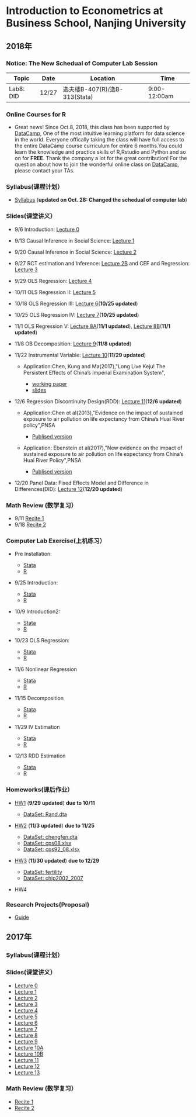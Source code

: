 # Introduction to Econometrics at Business School, Nanjing University


## 2018年


### **Notice**: The New Schedual of Computer Lab Session 

|   Topic                | Date                | Location             |  Time               | 
| --------------------- | -------------------- |--------------------- | ---------------------| 
|    Lab8: DID    | 12/27         |  逸夫楼B-407(R)/逸B-313(Stata)    | 9:00-12:00am         |



### Online Courses for R  

- Great news! Since Oct.8, 2018, this class has been supported by [DataCamp](https://www.datacamp.com), One of the most intuitive learning platform for data science in the world. Everyone offically taking the class will have full access to the entire DataCamp course curriculum for entire 6 months.You could learn the knowledge and practice skills of R,Rstudio and Python and so on for **FREE**. Thank the company a lot for the great contribution! For the question about how to join the 
wonderful online class on [DataCamp](https://www.datacamp.com), please contact your TAs. 


### Syllabus(课程计划） 

- [Syllabus](https://github.com/MetricsNJU/Metrics_2018/blob/master/Syllabus/Syllabus_2018Fall_new.pdf) (**updated on Oct. 28: Changed the schedual of computer lab**)

### Slides(课堂讲义）

- 9/6 Introduction: [Lecture 0](https://github.com/MetricsNJU/Metrics_2018/blob/master/Slides/Metrics_2018_Lec0.pdf)

- 9/13 Causal Inference in Social Science: [Lecture 1](https://github.com/MetricsNJU/Metrics_2018/blob/master/Slides/Metrics_2018_Lec1.pdf)
- 9/20 Causal Inference in Social Science: [Lecture 2](https://github.com/MetricsNJU/Metrics_2018/blob/master/Slides/Metrics_2018_Lec2.pdf)
- 9/27 RCT estimation and Inference: [Lecture 2B](https://github.com/MetricsNJU/Metrics_2018/blob/master/Slides/Metrics_2018_Lec2B.pdf)
and CEF and Regression: [Lecture 3](https://github.com/MetricsNJU/Metrics_2018/blob/master/Slides/Metrics_2018_Lec3A.pdf)
- 9/29 OLS Regression: [Lecture 4](https://github.com/MetricsNJU/Metrics_2018/blob/master/Slides/Metrics_2018_Lec4_v2.pdf)

- 10/11 OLS Regression II: [Lecture 5](https://github.com/MetricsNJU/Metrics_2018/blob/master/Slides/Metrics_2018_Lec5_v7.pdf)
- 10/18 OLS Regression III: [Lecture 6](https://github.com/MetricsNJU/Metrics_2018/blob/master/Slides/Metrics_2018_Lec6_v4.pdf)(**10/25 updated**)
- 10/25 OLS Regression IV: [Lecture 7](https://github.com/MetricsNJU/Metrics_2018/blob/master/Slides/2018_Metrics_Lec7_v5.pdf)(**10/25 updated**)
- 11/1 OLS Regression V: [Lecture 8A](https://github.com/MetricsNJU/Metrics_2018/blob/master/Slides/Lec8A_2018_Metrics_v3.pdf)(**11/1 updated**),
[Lecture 8B](https://github.com/MetricsNJU/Metrics_2018/blob/master/Slides/Lec8B_2018_Metrics_v2.pdf)(**11/1 updated**)
- 11/8 OB Decomposition: [Lecture 9](https://github.com/MetricsNJU/Metrics_2018/blob/master/Slides/2018_Metrics_Lec9.pdf)(**11/8 updated**)
- 11/22 Instrumental Variable: [Lecture 10](https://github.com/MetricsNJU/Metrics_2018/blob/master/Slides/Metrics_2018_Lec10_v5.pdf)(**11/29 updated**)

    - Application:Chen, Kung and Ma(2017),"Long Live Keju! The Persistent Effects of China’s Imperial Examination System", 
      
      * [working paper](https://github.com/MetricsNJU/Metrics_2018/blob/master/Slides/Longlive_keju.pdf)
      * [slides](https://github.com/MetricsNJU/Metrics_2018/blob/master/Slides/LonglivekejuV5.pdf)

- 12/6 Regression Discontinuity Design(RDD): [Lecture 11](https://github.com/MetricsNJU/Metrics_2018/blob/master/Slides/Metrics_2018_Lec11_RDD_v5.pdf)(**12/6 updated**)
  
    - Application:Chen et al(2013),"Evidence on the impact of sustained exposure to air pollution on life expectancy from China’s Huai River policy",PNSA 
 
      * [Publised version](https://github.com/MetricsNJU/Metrics_2018/blob/master/Slides/Chen_2013_PNSA.pdf)
   
    - Application: Ebenstein et al(2017),"New evidence on the impact of sustained exposure to air pollution on life expectancy from China’s Huai River Policy",PNSA 
      
      * [Publised version](https://github.com/MetricsNJU/Metrics_2018/blob/master/Slides/Ebenstein_2013_PNSA.pdf)

- 12/20 Panel Data: Fixed Effects Model and Difference in Differences(DID): [Lecture 12](https://github.com/MetricsNJU/Metrics_2018/blob/master/Slides/Lec12_Panel_and_DID_v4.pdf)(**12/20 updated**)


### Math Review (数学复习）

- 9/11 [Recite 1](https://github.com/MetricsNJU/Metrics_2018/blob/master/Review_and_Lab/Recite_1/recite_1_review_of_probability.pdf)
- 9/18 [Recite 2](https://github.com/MetricsNJU/Metrics_2018/blob/master/Review_and_Lab/Recite_2/recite2_Bujing_new.pdf)


### Computer Lab Exercise(上机练习）

- Pre  Installation: 

  - [Stata](https://github.com/MetricsNJU/Metrics_2018/blob/master/Review_and_Lab/Stata/stata安装教程.pdf)
  - [R](https://github.com/MetricsNJU/Metrics_2018/blob/master/Review_and_Lab/R/R的简介与安装.pptx)
  
- 9/25 Introduction: 

  - [Stata](https://github.com/MetricsNJU/Metrics_2018/blob/master/Review_and_Lab/Stata/stata.pdf)
  - [R](https://github.com/MetricsNJU/Metrics_2018/blob/master/Review_and_Lab/R/how_to_use_R.pdf)
  
- 10/9 Introduction2: 

  - [Stata](https://github.com/MetricsNJU/Metrics_2018/blob/master/Review_and_Lab/Stata/markstat.pdf)
  - [R](https://github.com/MetricsNJU/Metrics_2018/blob/master/Review_and_Lab/R/how_to_use_R（2）.pdf) 
  
- 10/23 OLS Regression:
  - [Stata](https://github.com/MetricsNJU/Metrics_2018/blob/master/Review_and_Lab/Stata/ols(1).pdf)
  - [R](https://github.com/MetricsNJU/Metrics_2018/blob/master/Review_and_Lab/R/OLS_Regression.pdf) 
  
- 11/6 Nonlinear Regression
  - [Stata](https://github.com/MetricsNJU/Metrics_2018/blob/master/Review_and_Lab/Stata/1106.pdf)
  - [R](https://github.com/MetricsNJU/Metrics_2018/blob/master/Review_and_Lab/R/Nonlinear_Regression.pdf) 
  
- 11/15 Decomposition
  - [Stata](https://github.com/MetricsNJU/Metrics_2018/blob/master/Review_and_Lab/Stata/decomposition)
  - [R](https://github.com/MetricsNJU/Metrics_2018/blob/master/Review_and_Lab/R/Oaxaca_Decomposition.pdf)  
  
- 11/29 IV Estimation
  - [Stata](https://github.com/MetricsNJU/Metrics_2018/blob/master/Review_and_Lab/Stata/iv.pdf)
  - [R](https://github.com/MetricsNJU/Metrics_2018/blob/master/Review_and_Lab/R/Instrumental_variables_estimation.pdf) 

- 12/13 RDD Estimation
  - [Stata](https://github.com/MetricsNJU/Metrics_2018/blob/master/Review_and_Lab/Stata/rd.zip)
  - [R](https://github.com/MetricsNJU/Metrics_2018/blob/master/Review_and_Lab/R/Regression-discontinuity_designs.pdf)


### Homeworks(课后作业）

- [HW1](https://github.com/MetricsNJU/Metrics_2018/blob/master/HWs/HW1.pdf)  (**9/29 updated**) **due to 10/11**
  - [DataSet: Rand.dta](https://github.com/MetricsNJU/Metrics_2018/blob/master/HWs/rand.dta)

- [HW2](https://github.com/MetricsNJU/Metrics_2018/blob/master/HWs/HW2_2018.pdf)  (**11/3 updated**) **due to 11/25**
  - [DataSet: chengfen.dta](https://github.com/MetricsNJU/Metrics_2018/blob/master/HWs/chengfen.dta)
  - [DataSet: cps08.xlsx](https://github.com/MetricsNJU/Metrics_2018/blob/master/HWs/cps08.xlsx)
  - [DataSet: cps92_08.xlsx](https://github.com/MetricsNJU/Metrics_2018/blob/master/HWs/cps92_08.xlsx)
  
- [HW3](https://github.com/MetricsNJU/Metrics_2018/blob/master/HWs/HW3.pdf)  (**11/30 updated**) **due to 12/29** 
  - [DataSet: fertility](https://github.com/MetricsNJU/Metrics_2018/blob/master/HWs/fertility.dta)
  - [DataSet: chip2002_2007](https://github.com/MetricsNJU/Metrics_2018/blob/master/HWs/chip2002_2007.dta)

- HW4  

### Research Projects(Proposal) 

- [Guide](https://github.com/MetricsNJU/Metrics_2018/blob/master/HWs/Guide_2018.pdf)



## 2017年


### Syllabus(课程计划）

### Slides(课堂讲义）

- [Lecture 0](https://github.com/MetricsNJU/Metrics_2018/blob/master/2017old/Slides/2017_Lec0.pdf)
- [Lecture 1](https://github.com/MetricsNJU/Metrics_2018/blob/master/2017old/Slides/2017_Lec1.pdf)
- [Lecture 2](https://github.com/MetricsNJU/Metrics_2018/blob/master/2017old/Slides/2017_Lec2.pdf)
- [Lecture 3](https://github.com/MetricsNJU/Metrics_2018/blob/master/2017old/Slides/2017_Lec3.pdf)
- [Lecture 4](https://github.com/MetricsNJU/Metrics_2018/blob/master/2017old/Slides/2017_Lec4.pdf)
- [Lecture 5](https://github.com/MetricsNJU/Metrics_2018/blob/master/2017old/Slides/2017_Lec5.pdf)
- [Lecture 6](https://github.com/MetricsNJU/Metrics_2018/blob/master/2017old/Slides/2017_Lec6.pdf)
- [Lecture 7](https://github.com/MetricsNJU/Metrics_2018/blob/master/2017old/Slides/2017_Lec7.pdf)
- [Lecture 8](https://github.com/MetricsNJU/Metrics_2018/blob/master/2017old/Slides/2017_Lec8.pdf)
- [Lecture 9](https://github.com/MetricsNJU/Metrics_2018/blob/master/2017old/Slides/2017_Lec9.pdf)
- [Lecture 10A](https://github.com/MetricsNJU/Metrics_2018/blob/master/2017old/Slides/2017_Lec10A.pdf)
- [Lecture 10B](https://github.com/MetricsNJU/Metrics_2018/blob/master/2017old/Slides/2017_Lec10B.pdf)
- [Lecture 11](https://github.com/MetricsNJU/Metrics_2018/blob/master/2017old/Slides/2017_Lec11.pdf)
- [Lecture 12](https://github.com/MetricsNJU/Metrics_2018/blob/master/2017old/Slides/2017_Lec12.pdf)
- [Lecture 13](https://github.com/MetricsNJU/Metrics_2018/blob/master/2017old/Slides/Final_Review_print.pdf)

### Math Review (数学复习）

- [Recite 1](https://github.com/MetricsNJU/Metrics_2018/blob/master/Review_and_Lab/Recite_1/Recite_1_Qu.pdf)
- [Recite 2](https://github.com/MetricsNJU/Metrics_2018/blob/master/Review_and_Lab/Recite_2/Recite_2_Qu.pdf)

